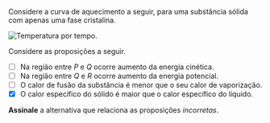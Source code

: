 Considere a curva de aquecimento a seguir, para uma substância sólida com apenas uma fase cristalina.

![Temperatura por tempo.](2A13-1P.svg)

Considere as proposições a seguir.

- [ ] Na região entre *P* e *Q* ocorre aumento da energia cinética.
- [ ] Na região entre *Q* e *R* ocorre aumento da energia potencial.
- [ ] O calor de fusão da substância é menor que o seu calor de vaporização.
- [x] O  calor específico do sólido é maior que o calor específico do líquido.

**Assinale** a alternativa que relaciona as proposições *incorretas*.

